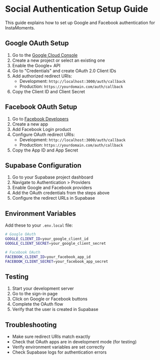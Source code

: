 # Social Authentication Setup Guide

This guide explains how to set up Google and Facebook authentication for InstaMoments.

## Google OAuth Setup

1. Go to the [Google Cloud Console](https://console.cloud.google.com/)
2. Create a new project or select an existing one
3. Enable the Google+ API
4. Go to "Credentials" and create OAuth 2.0 Client IDs
5. Add authorized redirect URIs:
   - Development: `http://localhost:3000/auth/callback`
   - Production: `https://yourdomain.com/auth/callback`
6. Copy the Client ID and Client Secret

## Facebook OAuth Setup

1. Go to [Facebook Developers](https://developers.facebook.com/)
2. Create a new app
3. Add Facebook Login product
4. Configure OAuth redirect URIs:
   - Development: `http://localhost:3000/auth/callback`
   - Production: `https://yourdomain.com/auth/callback`
5. Copy the App ID and App Secret

## Supabase Configuration

1. Go to your Supabase project dashboard
2. Navigate to Authentication > Providers
3. Enable Google and Facebook providers
4. Add the OAuth credentials from the steps above
5. Configure the redirect URLs in Supabase

## Environment Variables

Add these to your `.env.local` file:

```bash
# Google OAuth
GOOGLE_CLIENT_ID=your_google_client_id
GOOGLE_CLIENT_SECRET=your_google_client_secret

# Facebook OAuth
FACEBOOK_CLIENT_ID=your_facebook_app_id
FACEBOOK_CLIENT_SECRET=your_facebook_app_secret
```

## Testing

1. Start your development server
2. Go to the sign-in page
3. Click on Google or Facebook buttons
4. Complete the OAuth flow
5. Verify that the user is created in Supabase

## Troubleshooting

- Make sure redirect URIs match exactly
- Check that OAuth apps are in development mode (for testing)
- Verify environment variables are set correctly
- Check Supabase logs for authentication errors
